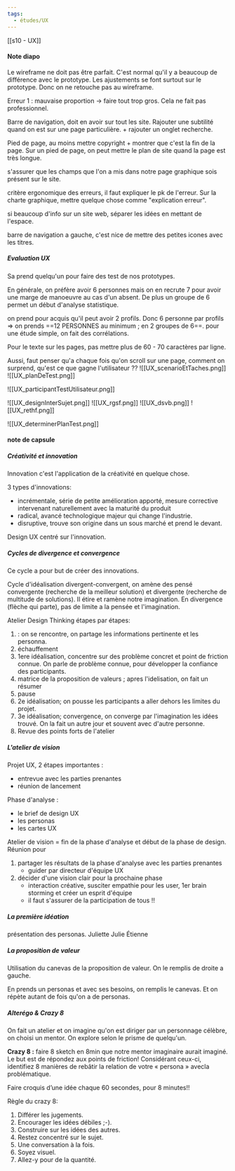```yaml
---
tags:
  - études/UX
---
```

[[s10 - UX]]
#### Note diapo
Le wireframe ne doit pas être parfait. C'est normal qu'il y a beaucoup de différence avec le prototype. 
Les ajustements se font surtout sur le prototype. Donc on ne retouche pas au wireframe. 

Erreur 1 : mauvaise proportion -> faire tout trop gros. Cela ne fait pas professionnel. 

Barre de navigation, doit en avoir sur tout les site. Rajouter une subtilité quand on est sur une page particulière. + rajouter un onglet recherche.


Pied de page, au moins mettre copyright + montrer que c'est la fin de la page. Sur un pied de page, on peut mettre le plan de site quand la page est très longue. 


s'assurer que les champs que l'on a mis dans notre page graphique sois présent sur le site. 


critère ergonomique des erreurs, il faut expliquer le pk de l'erreur. Sur la charte graphique, mettre quelque chose comme "explication erreur".


si beaucoup d'info sur un site web, séparer les idées en mettant de l'espace. 


barre de navigation a gauche, c'est nice de mettre des petites icones avec les titres. 


##### Evaluation UX 
Sa prend quelqu'un pour faire des test de nos prototypes.

En générale, on préfère avoir 6 personnes mais on en recrute 7 pour avoir une marge de manoeuvre au cas d'un absent. De plus un groupe de 6 permet un début d'analyse statistique. 

on prend pour acquis qu'il peut avoir 2 profils. Donc 6 personne par profils =>  on prends ==12 PERSONNES au minimum ; en 2 groupes de 6==. 
pour une étude simple, on fait des corrélations. 


Pour le texte sur les pages, pas mettre plus de 60 - 70 caractères par ligne. 


Aussi, faut penser qu'a chaque fois qu'on scroll sur une page, comment on surprend, qu'est ce que gagne l'utilisateur ??
![[UX_scenarioEtTaches.png]]
![[UX_planDeTest.png]]

![[UX_participantTestUtilisateur.png]]

![[UX_designInterSujet.png]]
![[UX_rgsf.png]]
![[UX_dsvb.png]]
![[UX_rethf.png]]

![[UX_determinerPlanTest.png]]




#### note de capsule

##### Créativité et innovation
Innovation c'est l'application de la créativité en quelque chose. 

3 types d'innovations:
- incrémentale, série de petite amélioration apporté, mesure corrective intervenant naturellement avec la maturité du produit
- radical, avancé technologique majeur qui change l'industrie.
- disruptive, trouve son origine dans un sous marché et prend le devant. 

Design UX centré sur l'innovation. 



##### Cycles de divergence et convergence
Ce cycle a pour but de créer des innovations.

Cycle d'idéalisation divergent-convergent, on amène des pensé convergente (recherche de la meilleur solution) et divergente (recherche de multitude de solutions). 
Il étire et ramène notre imagination. 
En divergence (flèche qui parte), pas de limite a la pensée et l'imagination.

Atelier Design Thinking étapes par étapes: 
1. : on se rencontre, on partage les informations pertinente et les personna. 
2. échauffement 
3. 1ere idéalisation, concentre sur des problème concret et point de friction connue. On parle de problème connue, pour développer la confiance des participants.
4. matrice de la proposition de valeurs ; apres l'idelisation, on fait un résumer 
5. pause
6. 2e idéalisation; on pousse les participants a aller dehors les limites du projet.
7. 3e idéalisation; convergence, on converge par l'imagination les idées trouvé. On la fait un autre jour et souvent avec d'autre personne.
8. Revue des points forts de l'atelier



##### L'atelier de vision
Projet UX, 2 étapes importantes : 
- entrevue avec les parties prenantes 
- réunion de lancement 

Phase d'analyse : 
- le brief de design UX
- les personas 
- les cartes UX

Atelier de vision = fin de la phase d'analyse et début de la phase de design.
Réunion pour
1. partager les résultats de la phase d'analyse avec les parties prenantes
	- guider par directeur d'équipe UX
2. décider d'une vision clair pour la prochaine phase
	- interaction créative, susciter empathie pour les user, 1er brain storming et créer un esprit d'équipe
	- il faut s'assurer de la participation de tous !!



##### La première idéation
présentation des personas.
Juliette 
Julie 
Étienne

##### La proposition de valeur
Utilisation du canevas de la proposition de valeur. 
On le remplis de droite a gauche.

En prends un personas et avec ses besoins, on remplis le canevas. Et on répète autant de fois qu'on a de personas. 



##### Alterégo & Crazy 8
On fait un atelier et on imagine qu'on est diriger par un personnage célèbre, on choisi un mentor.
On explore selon le prisme de quelqu'un. 

   

**Crazy 8 :** faire 8 sketch en 8min que notre mentor imaginaire aurait imaginé. 
Le but est de répondez aux points de friction! Considérant ceux-ci, identifiez 8 manières de rebâtir la relation de votre « persona » avecla problématique.

Faire croquis d’une idée chaque 60 secondes, pour 8 minutes!!

Règle du crazy 8:    
1. Différer les jugements.
2. Encourager les idées débiles ;-).
3. Construire sur les idées des autres.
4. Restez concentré sur le sujet.
5. Une conversation à la fois.
6. Soyez visuel.
7. Allez-y pour de la quantité.
